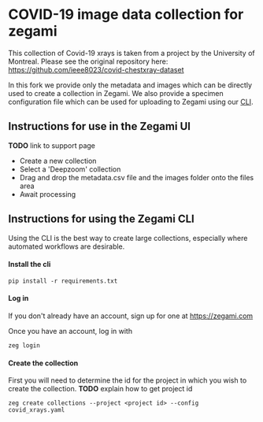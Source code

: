 # COVID-19 image data collection for zegami

This collection of Covid-19 xrays is taken from a project by the University of Montreal.
Please see the original repository here: https://github.com/ieee8023/covid-chestxray-dataset

In this fork we provide only the metadata and images which can be directly used to create a collection in Zegami.
We also provide a specimen configuration file which can be used for uploading to Zegami using our [CLI](https://github.com/zegami/zegami-cli).

## Instructions for use in the Zegami UI

**TODO** link to support page

* Create a new collection
* Select a 'Deepzoom' collection
* Drag and drop the metadata.csv file and the images folder onto the files area
* Await processing

## Instructions for using the Zegami CLI
Using the CLI is the best way to create large collections, especially where automated workflows are desirable.

#### Install the cli
```
pip install -r requirements.txt
```

#### Log in
If you don't already have an account, sign up for one at https://zegami.com

Once you have an account, log in with
```
zeg login
```

#### Create the collection
First you will need to determine the id for the project in which you wish to create the collection.
**TODO** explain how to get project id
```
zeg create collections --project <project id> --config covid_xrays.yaml
```
